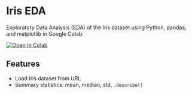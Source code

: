 # Iris EDA

Exploratory Data Analysis (EDA) of the Iris dataset using Python, pandas, and matplotlib in Google Colab.

[![Open In Colab](https://colab.research.google.com/assets/colab-badge.svg)](https://colab.research.google.com/github/MAANASA-KOTTE/iris-eda/blob/main/iris_eda.ipynb)

## Features

- Load Iris dataset from URL
- Summary statistics: mean, median, std, `.describe()`
  
